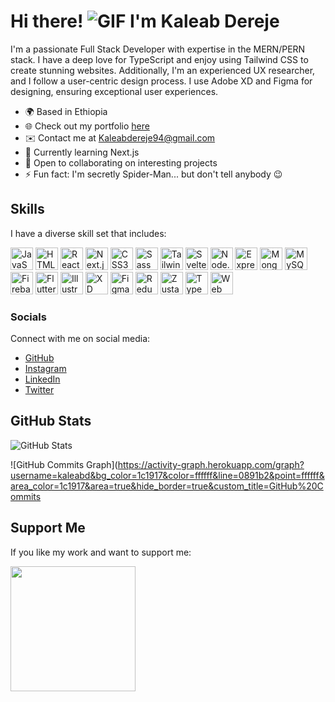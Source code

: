 # Hi there! ![GIF](https://user-images.githubusercontent.com/18350557/176309783-0785949b-9127-417c-8b55-ab5a4333674e.gif) I'm Kaleab Dereje

I'm a passionate Full Stack Developer with expertise in the MERN/PERN stack. I have a deep love for TypeScript and enjoy using Tailwind CSS to create stunning websites. Additionally, I'm an experienced UX researcher, and I follow a user-centric design process. I use Adobe XD and Figma for designing, ensuring exceptional user experiences.

- 🌍 Based in Ethiopia
- 🌐 Check out my portfolio [here](http://kaleabdereje.netlify.app)
- ✉️ Contact me at [Kaleabdereje94@gmail.com](mailto:Kaleabdereje94@gmail.com)
- 🧠 Currently learning Next.js
- 🤝 Open to collaborating on interesting projects
- ⚡ Fun fact: I'm secretly Spider-Man... but don't tell anybody 😉

## Skills

I have a diverse skill set that includes:

<p align="left">
  <a href="https://developer.mozilla.org/en-US/docs/Web/JavaScript" target="_blank" rel="noreferrer"><img src="JAVASCRIPT_ICON_URL" width="36" height="36" alt="JavaScript" /></a>
  <a href="https://developer.mozilla.org/en-US/docs/Glossary/HTML5" target="_blank" rel="noreferrer"><img src="HTML5_ICON_URL" width="36" height="36" alt="HTML5" /></a>
  <a href="https://reactjs.org/" target="_blank" rel="noreferrer"><img src="REACT_ICON_URL" width="36" height="36" alt="React" /></a>
  <a href="https://nextjs.org/docs" target="_blank" rel="noreferrer"><img src="NEXTJS_ICON_URL" width="36" height="36" alt="Next.js" /></a>
  <a href="https://www.w3.org/TR/CSS/#css" target="_blank" rel="noreferrer"><img src="CSS3_ICON_URL" width="36" height="36" alt="CSS3" /></a>
  <a href="https://sass-lang.com/" target="_blank" rel="noreferrer"><img src="SASS_ICON_URL" width="36" height="36" alt="Sass" /></a>
  <a href="https://tailwindcss.com/" target="_blank" rel="noreferrer"><img src="TAILWINDCSS_ICON_URL" width="36" height="36" alt="Tailwind CSS" /></a>
  <a href="https://svelte.dev/" target="_blank" rel="noreferrer"><img src="SVELTE_ICON_URL" width="36" height="36" alt="Svelte" /></a>
  <a href="https://nodejs.org/en/" target="_blank" rel="noreferrer"><img src="NODEJS_ICON_URL" width="36" height="36" alt="Node.js" /></a>
  <a href="https://expressjs.com/" target="_blank" rel="noreferrer"><img src="EXPRESS_ICON_URL" width="36" height="36" alt="Express.js" /></a>
  <a href="https://www.mongodb.com/" target="_blank" rel="noreferrer"><img src="MONGODB_ICON_URL" width="36" height="36" alt="MongoDB" /></a>
  <a href="https://www.mysql.com/" target="_blank" rel="noreferrer"><img src="MYSQL_ICON_URL" width="36" height="36" alt="MySQL" /></a>
  <a href="https://firebase.google.com/" target="_blank" rel="noreferrer"><img src="FIREBASE_ICON_URL" width="36" height="36" alt="Firebase" /></a>
  <a href="https://flutter.dev/" target="_blank" rel="noreferrer"><img src="FLUTTER_ICON_URL" width="36" height="36" alt="Flutter" /></a>
  <a href="adobe.com/uk/products/illustrator.html" target="_blank" rel="noreferrer"><img src="ILLUSTRATOR_ICON_URL" width="36" height="36" alt="Illustrator" /></a>
  <a href="https://www.adobe.com/uk/products/xd.html" target="_blank" rel="noreferrer"><img src="XD_ICON_URL" width="36" height="36" alt="XD" /></a>
  <a href="https://www.figma.com/" target="_blank" rel="noreferrer"><img src="FIGMA_ICON_URL" width="36" height="36" alt="Figma" /></a>
  <a href="https://redux-toolkit.js.org/" target="_blank" rel="noreferrer"><img src="REDUX_TOOLKIT_ICON_URL" width="36" height="36" alt="Redux Toolkit" /></a>
  <a href="https://zustand.surge.sh/" target="_blank" rel="noreferrer"><img src="ZUSTAND_ICON_URL" width="36" height="36" alt="Zustand" /></a>
  <a href="https://www.typescriptlang.org/" target="_blank" rel="noreferrer"><img src="TYPESCRIPT_ICON_URL" width="36" height="36" alt="TypeScript" /></a>
  <a href="https://www.w3schools.com/css/css3_animations.asp" target="_blank" rel="noreferrer"><img src="ANIMATION_ICON_URL" width="36" height="36" alt="Web Animation" /></a>
</p>

### Socials

Connect with me on social media:

- [GitHub](https://www.github.com/kaleabd)
- [Instagram](http://www.instagram.com/Kaleab_thoughts)
- [LinkedIn](https://www.linkedin.com/in/kaleab-dereje-ba835916b/)
- [Twitter](https://www.twitter.com/kaleab_thoughts)

## GitHub Stats

![GitHub Stats](https://github-readme-stats.vercel.app/api?username=kaleabd&show_icons=true&hide=&count_private=true&title_color=0891b2&text_color=ffffff&icon_color=0891b2&bg_color=1c1917&hide_border=true&show_icons=true)

![GitHub Commits Graph](https://activity-graph.herokuapp.com/graph?username=kaleabd&bg_color=1c1917&color=ffffff&line=0891b2&point=ffffff&area_color=1c1917&area=true&hide_border=true&custom_title=GitHub%20Commits


## Support Me

If you like my work and want to support me:

<a href="https://www.buymeacoffee.com/kaleabdereje"><img src="https://cdn.buymeacoffee.com/buttons/v2/default-yellow.png" width="200" /></a>
